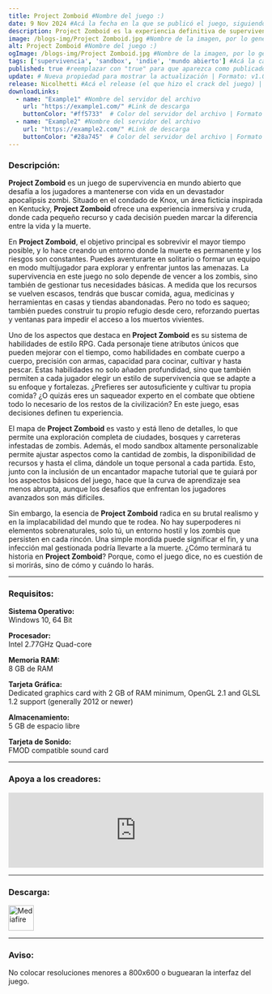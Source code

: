 ```yaml
---
title: Project Zomboid #Nombre del juego :)
date: 9 Nov 2024 #Acá la fecha en la que se publicó el juego, siguiendo este formato: Dia "30", Mes "Oct", Año "2024" = como debe quedar: 30 Oct 2024
description: Project Zomboid es la experiencia definitiva de supervivencia zombi. Solo o en multijugador saqueas, construyes, fabricas, peleas, cultivas y pescas en una lucha por sobrevivir. Te espera un conjunto de habilidades RPG de alto nivel, un mapa extenso, una caja de arena altamente personalizable y un lindo mapache tutorial para los desprevenidos. ¿Cómo morirás? Todo lo que se necesita es una mordida... #Acá una mini descripción del juego
image: /blogs-img/Project Zomboid.jpg #Nombre de la imagen, por lo general es exactamente el mismo nombre que el juego excluyendo lo ":" (Dos puntos)
alt: Project Zomboid #Nombre del juego :)
ogImage: /blogs-img/Project Zomboid.jpg #Nombre de la imagen, por lo general es exactamente el mismo nombre que el juego excluyendo lo ":" (Dos puntos)
tags: ['supervivencia', 'sandbox', 'indie', 'mundo abierto'] #Acá la categoría o categorías del juego, si es más de una se coloca en este formato: ['categoría1', 'categoría2']
published: true #reemplazar con "true" para que aparezca como publicado
update: # Nueva propiedad para mostrar la actualización | Formato: v1.0.0
release: Nicolhetti #Acá el release (el que hizo el crack del juego) | Formato: Nicolhetti
downloadLinks:
  - name: "Example1" #Nombre del servidor del archivo
    url: "https://example1.com/" #Link de descarga
    buttonColor: "#ff5733"  # Color del servidor del archivo | Formato hexadecimal | MediaFire: #0171F0 | Buzzheavier: #FF6600 |
  - name: "Example2" #Nombre del servidor del archivo
    url: "https://example2.com/" #Link de descarga
    buttonColor: "#28a745"  # Color del servidor del archivo | Formato hexadecimal | MediaFire: #0171F0 | Buzzheavier: #FF6600 |
---
```


<!--En VSCode seleccionando una palabra, por ejemplo: "Project Zomboid" y apretando Ctrl+F2 se seleccionan todas las palabras iguales-->

### Descripción:
**Project Zomboid** es un juego de supervivencia en mundo abierto que desafía a los jugadores a mantenerse con vida en un devastador apocalipsis zombi. Situado en el condado de Knox, un área ficticia inspirada en Kentucky, **Project Zomboid** ofrece una experiencia inmersiva y cruda, donde cada pequeño recurso y cada decisión pueden marcar la diferencia entre la vida y la muerte.

En **Project Zomboid**, el objetivo principal es sobrevivir el mayor tiempo posible, y lo hace creando un entorno donde la muerte es permanente y los riesgos son constantes. Puedes aventurarte en solitario o formar un equipo en modo multijugador para explorar y enfrentar juntos las amenazas. La supervivencia en este juego no solo depende de vencer a los zombis, sino también de gestionar tus necesidades básicas. A medida que los recursos se vuelven escasos, tendrás que buscar comida, agua, medicinas y herramientas en casas y tiendas abandonadas. Pero no todo es saqueo; también puedes construir tu propio refugio desde cero, reforzando puertas y ventanas para impedir el acceso a los muertos vivientes.

Uno de los aspectos que destaca en **Project Zomboid** es su sistema de habilidades de estilo RPG. Cada personaje tiene atributos únicos que pueden mejorar con el tiempo, como habilidades en combate cuerpo a cuerpo, precisión con armas, capacidad para cocinar, cultivar y hasta pescar. Estas habilidades no solo añaden profundidad, sino que también permiten a cada jugador elegir un estilo de supervivencia que se adapte a su enfoque y fortalezas. ¿Prefieres ser autosuficiente y cultivar tu propia comida? ¿O quizás eres un saqueador experto en el combate que obtiene todo lo necesario de los restos de la civilización? En este juego, esas decisiones definen tu experiencia.

El mapa de **Project Zomboid** es vasto y está lleno de detalles, lo que permite una exploración completa de ciudades, bosques y carreteras infestadas de zombis. Además, el modo sandbox altamente personalizable permite ajustar aspectos como la cantidad de zombis, la disponibilidad de recursos y hasta el clima, dándole un toque personal a cada partida. Esto, junto con la inclusión de un encantador mapache tutorial que te guiará por los aspectos básicos del juego, hace que la curva de aprendizaje sea menos abrupta, aunque los desafíos que enfrentan los jugadores avanzados son más difíciles.

Sin embargo, la esencia de **Project Zomboid** radica en su brutal realismo y en la implacabilidad del mundo que te rodea. No hay superpoderes ni elementos sobrenaturales, solo tú, un entorno hostil y los zombis que persisten en cada rincón. Una simple mordida puede significar el fin, y una infección mal gestionada podría llevarte a la muerte. ¿Cómo terminará tu historia en **Project Zomboid**? Porque, como el juego dice, no es cuestión de si morirás, sino de cómo y cuándo lo harás.
<!--Prompt para Chat-GPT: Hazme una descripción para el juego "Project Zomboid" y cada que menciones "Project Zomboid" ponlo en negrita -->

---

### Requisitos:
**Sistema Operativo:**  
Windows 10, 64 Bit

**Procesador:**  
Intel 2.77GHz Quad-core

**Memoria RAM:**  
8 GB de RAM

**Tarjeta Gráfica:**  
Dedicated graphics card with 2 GB of RAM minimum, OpenGL 2.1 and GLSL 1.2 support (generally 2012 or newer)

**Almacenamiento:**  
5 GB de espacio libre

**Tarjeta de Sonido:**  
FMOD compatible sound card

<!--Si falta o sobra un requisito se quita o se agrega manteniendo el mismo formato-->

---

### Apoya a los creadores:
<iframe src="https://store.steampowered.com/widget/108600/" frameborder="0" style="background-color: transparent; width: 100% !important; aspect-ratio: 646 / 190;"></iframe>

<!--Reemplazar los numeros (AppID) del juego (en este caso 2668510) por el numero (AppID) correspondiente con el juego a publicar-->
<!--El AppID se encuentra en la URL del Juego en Steam-->

---

### Descarga:

[<img src="https://gist.github.com/cxmeel/0dbc95191f239b631c3874f4ccf114e2/raw/download.svg" alt="Mediafire" height="50" />](https://www.mediafire.com/file/tvbcd9pj7p3k068/Project+Zomboid.zip/file)

<!-- # se debe reemplazar por el link de descarga-->

<!--NOMBRE-DEL-SERVICIO se debe reemplazar por el servicio donde está subido el juego-->


---

### Aviso:

No colocar resoluciones menores a 800x600 o buguearan la interfaz del juego.